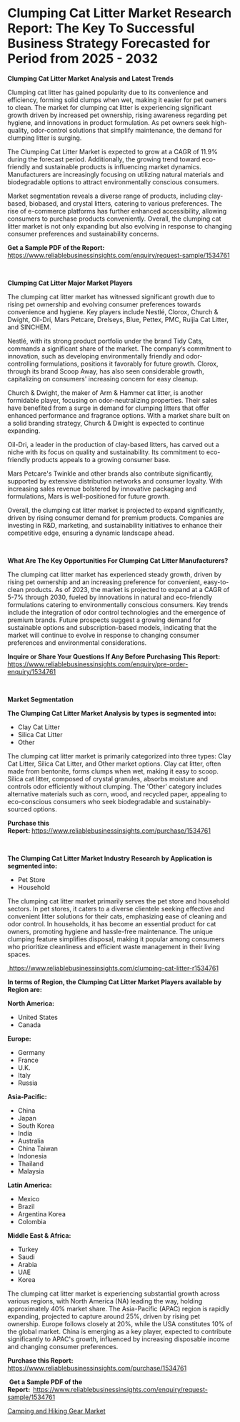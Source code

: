 <p><h1>Clumping Cat Litter Market Research Report: The Key To Successful Business Strategy Forecasted for Period from 2025 - 2032</h1></p><p><strong>Clumping Cat Litter Market Analysis and Latest Trends</strong></p>
<p><p>Clumping cat litter has gained popularity due to its convenience and efficiency, forming solid clumps when wet, making it easier for pet owners to clean. The market for clumping cat litter is experiencing significant growth driven by increased pet ownership, rising awareness regarding pet hygiene, and innovations in product formulation. As pet owners seek high-quality, odor-control solutions that simplify maintenance, the demand for clumping litter is surging. </p><p>The Clumping Cat Litter Market is expected to grow at a CAGR of 11.9% during the forecast period. Additionally, the growing trend toward eco-friendly and sustainable products is influencing market dynamics. Manufacturers are increasingly focusing on utilizing natural materials and biodegradable options to attract environmentally conscious consumers. </p><p>Market segmentation reveals a diverse range of products, including clay-based, biobased, and crystal litters, catering to various preferences. The rise of e-commerce platforms has further enhanced accessibility, allowing consumers to purchase products conveniently. Overall, the clumping cat litter market is not only expanding but also evolving in response to changing consumer preferences and sustainability concerns.</p></p>
<p><strong>Get a Sample PDF of the Report:&nbsp;</strong> <a href="https://www.reliablebusinessinsights.com/enquiry/request-sample/1534761?utm_campaign=3050&utm_medium=2&utm_source=Github&utm_content=ia&utm_term=05042025&utm_id=clumping-cat-litter">https://www.reliablebusinessinsights.com/enquiry/request-sample/1534761</a></p>
<p>&nbsp;</p>
<p><strong>Clumping Cat Litter Major Market Players</strong></p>
<p><p>The clumping cat litter market has witnessed significant growth due to rising pet ownership and evolving consumer preferences towards convenience and hygiene. Key players include Nestlé, Clorox, Church & Dwight, Oil-Dri, Mars Petcare, Drelseys, Blue, Pettex, PMC, Ruijia Cat Litter, and SINCHEM.</p><p>Nestlé, with its strong product portfolio under the brand Tidy Cats, commands a significant share of the market. The company’s commitment to innovation, such as developing environmentally friendly and odor-controlling formulations, positions it favorably for future growth. Clorox, through its brand Scoop Away, has also seen considerable growth, capitalizing on consumers' increasing concern for easy cleanup.</p><p>Church & Dwight, the maker of Arm & Hammer cat litter, is another formidable player, focusing on odor-neutralizing properties. Their sales have benefited from a surge in demand for clumping litters that offer enhanced performance and fragrance options. With a market share built on a solid branding strategy, Church & Dwight is expected to continue expanding.</p><p>Oil-Dri, a leader in the production of clay-based litters, has carved out a niche with its focus on quality and sustainability. Its commitment to eco-friendly products appeals to a growing consumer base.</p><p>Mars Petcare's Twinkle and other brands also contribute significantly, supported by extensive distribution networks and consumer loyalty. With increasing sales revenue bolstered by innovative packaging and formulations, Mars is well-positioned for future growth.</p><p>Overall, the clumping cat litter market is projected to expand significantly, driven by rising consumer demand for premium products. Companies are investing in R&D, marketing, and sustainability initiatives to enhance their competitive edge, ensuring a dynamic landscape ahead.</p></p>
<p>&nbsp;</p>
<p><strong>What Are The Key Opportunities For Clumping Cat Litter Manufacturers?</strong></p>
<p><p>The clumping cat litter market has experienced steady growth, driven by rising pet ownership and an increasing preference for convenient, easy-to-clean products. As of 2023, the market is projected to expand at a CAGR of 5-7% through 2030, fueled by innovations in natural and eco-friendly formulations catering to environmentally conscious consumers. Key trends include the integration of odor control technologies and the emergence of premium brands. Future prospects suggest a growing demand for sustainable options and subscription-based models, indicating that the market will continue to evolve in response to changing consumer preferences and environmental considerations.</p></p>
<p><strong>Inquire or Share Your Questions If Any Before Purchasing This Report:</strong> <a href="https://www.reliablebusinessinsights.com/enquiry/pre-order-enquiry/1534761?utm_campaign=3050&utm_medium=2&utm_source=Github&utm_content=ia&utm_term=05042025&utm_id=clumping-cat-litter">https://www.reliablebusinessinsights.com/enquiry/pre-order-enquiry/1534761</a></p>
<p>&nbsp;</p>
<p><strong>Market Segmentation</strong></p>
<p><strong>The Clumping Cat Litter Market Analysis by types is segmented into:</strong></p>
<p><ul><li>Clay Cat Litter</li><li>Silica Cat Litter</li><li>Other</li></ul></p>
<p><p>The clumping cat litter market is primarily categorized into three types: Clay Cat Litter, Silica Cat Litter, and Other market options. Clay cat litter, often made from bentonite, forms clumps when wet, making it easy to scoop. Silica cat litter, composed of crystal granules, absorbs moisture and controls odor efficiently without clumping. The 'Other' category includes alternative materials such as corn, wood, and recycled paper, appealing to eco-conscious consumers who seek biodegradable and sustainably-sourced options.</p></p>
<p><strong>Purchase this Report:&nbsp;</strong><a href="https://www.reliablebusinessinsights.com/purchase/1534761?utm_campaign=3050&utm_medium=2&utm_source=Github&utm_content=ia&utm_term=05042025&utm_id=clumping-cat-litter">https://www.reliablebusinessinsights.com/purchase/1534761</a></p>
<p>&nbsp;</p>
<p><strong>The Clumping Cat Litter Market Industry Research by Application is segmented into:</strong></p>
<p><ul><li>Pet Store</li><li>Household</li></ul></p>
<p><p>The clumping cat litter market primarily serves the pet store and household sectors. In pet stores, it caters to a diverse clientele seeking effective and convenient litter solutions for their cats, emphasizing ease of cleaning and odor control. In households, it has become an essential product for cat owners, promoting hygiene and hassle-free maintenance. The unique clumping feature simplifies disposal, making it popular among consumers who prioritize cleanliness and efficient waste management in their living spaces.</p></p>
<p><a href="https://www.reliablebusinessinsights.com/clumping-cat-litter-r1534761?utm_campaign=3050&utm_medium=2&utm_source=Github&utm_content=ia&utm_term=05042025&utm_id=clumping-cat-litter">&nbsp;https://www.reliablebusinessinsights.com/clumping-cat-litter-r1534761</a></p>
<p><strong>In terms of Region, the Clumping Cat Litter Market Players available by Region are:</strong></p>
<p>
    <p> <strong> North America: </strong>
        <ul>
            <li>United States</li>
            <li>Canada</li>
        </ul>
        </p> 
    <p> <strong> Europe: </strong>
        <ul>
            <li>Germany</li>
            <li>France</li>
            <li>U.K.</li>
            <li>Italy</li>
            <li>Russia</li>
        </ul>
        </p> 
    <p> <strong> Asia-Pacific: </strong>
        <ul>
            <li>China</li>
            <li>Japan</li>
            <li>South Korea</li>
            <li>India</li>
            <li>Australia</li>
            <li>China Taiwan</li>
            <li>Indonesia</li>
            <li>Thailand</li>
            <li>Malaysia</li>
        </ul>
        </p> 
    <p> <strong> Latin America: </strong>
        <ul>
            <li>Mexico</li>
            <li>Brazil</li>
            <li>Argentina Korea</li>
            <li>Colombia</li>
        </ul>
        </p> 
    <p> <strong> Middle East & Africa: </strong>
        <ul>
            <li>Turkey</li>
            <li>Saudi</li>
            <li>Arabia</li>
            <li>UAE</li>
            <li>Korea</li>
        </ul>
    </p>
    </p>
<p><p>The clumping cat litter market is experiencing substantial growth across various regions, with North America (NA) leading the way, holding approximately 40% market share. The Asia-Pacific (APAC) region is rapidly expanding, projected to capture around 25%, driven by rising pet ownership. Europe follows closely at 20%, while the USA constitutes 10% of the global market. China is emerging as a key player, expected to contribute significantly to APAC's growth, influenced by increasing disposable income and changing consumer preferences.</p></p>
<p><strong>Purchase this Report: </strong><a href="https://www.reliablebusinessinsights.com/purchase/1534761?utm_campaign=3050&utm_medium=2&utm_source=Github&utm_content=ia&utm_term=05042025&utm_id=clumping-cat-litter">https://www.reliablebusinessinsights.com/purchase/1534761</a></p>
<p>&nbsp;<strong>Get a Sample PDF of the Report:&nbsp;&nbsp;</strong><a href="https://www.reliablebusinessinsights.com/enquiry/request-sample/1534761?utm_campaign=3050&utm_medium=2&utm_source=Github&utm_content=ia&utm_term=05042025&utm_id=clumping-cat-litter">https://www.reliablebusinessinsights.com/enquiry/request-sample/1534761</a></p>
<p><strong></strong></p>
<p><p><a href="https://github.com/guleealhani/Market-Research-Report-List-1/blob/main/camping-and-hiking-gear-market.md?utm_campaign=3050&utm_medium=2&utm_source=Github&utm_content=ia&utm_term=05042025&utm_id=clumping-cat-litter">Camping and Hiking Gear Market</a></p></p>